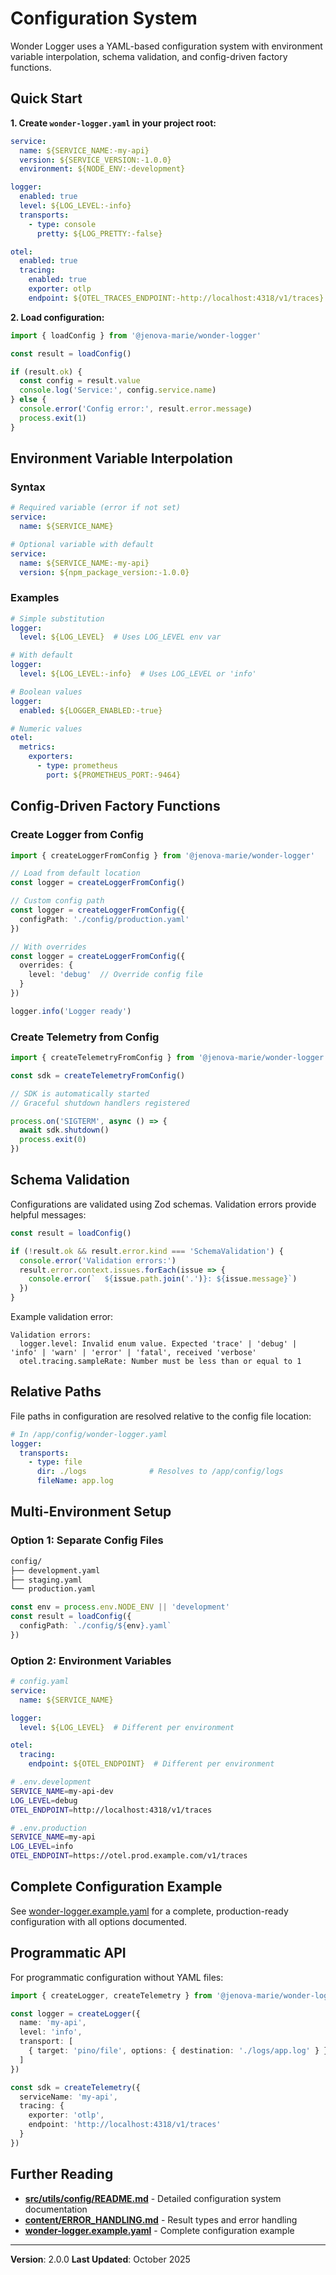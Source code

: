 # Configuration System

Wonder Logger uses a YAML-based configuration system with environment variable interpolation, schema validation, and config-driven factory functions.

## Quick Start

**1. Create `wonder-logger.yaml` in your project root:**

```yaml
service:
  name: ${SERVICE_NAME:-my-api}
  version: ${SERVICE_VERSION:-1.0.0}
  environment: ${NODE_ENV:-development}

logger:
  enabled: true
  level: ${LOG_LEVEL:-info}
  transports:
    - type: console
      pretty: ${LOG_PRETTY:-false}

otel:
  enabled: true
  tracing:
    enabled: true
    exporter: otlp
    endpoint: ${OTEL_TRACES_ENDPOINT:-http://localhost:4318/v1/traces}
```

**2. Load configuration:**

```typescript
import { loadConfig } from '@jenova-marie/wonder-logger'

const result = loadConfig()

if (result.ok) {
  const config = result.value
  console.log('Service:', config.service.name)
} else {
  console.error('Config error:', result.error.message)
  process.exit(1)
}
```

## Environment Variable Interpolation

### Syntax

```yaml
# Required variable (error if not set)
service:
  name: ${SERVICE_NAME}

# Optional variable with default
service:
  name: ${SERVICE_NAME:-my-api}
  version: ${npm_package_version:-1.0.0}
```

### Examples

```yaml
# Simple substitution
logger:
  level: ${LOG_LEVEL}  # Uses LOG_LEVEL env var

# With default
logger:
  level: ${LOG_LEVEL:-info}  # Uses LOG_LEVEL or 'info'

# Boolean values
logger:
  enabled: ${LOGGER_ENABLED:-true}

# Numeric values
otel:
  metrics:
    exporters:
      - type: prometheus
        port: ${PROMETHEUS_PORT:-9464}
```

## Config-Driven Factory Functions

### Create Logger from Config

```typescript
import { createLoggerFromConfig } from '@jenova-marie/wonder-logger'

// Load from default location
const logger = createLoggerFromConfig()

// Custom config path
const logger = createLoggerFromConfig({
  configPath: './config/production.yaml'
})

// With overrides
const logger = createLoggerFromConfig({
  overrides: {
    level: 'debug'  // Override config file
  }
})

logger.info('Logger ready')
```

### Create Telemetry from Config

```typescript
import { createTelemetryFromConfig } from '@jenova-marie/wonder-logger'

const sdk = createTelemetryFromConfig()

// SDK is automatically started
// Graceful shutdown handlers registered

process.on('SIGTERM', async () => {
  await sdk.shutdown()
  process.exit(0)
})
```

## Schema Validation

Configurations are validated using Zod schemas. Validation errors provide helpful messages:

```typescript
const result = loadConfig()

if (!result.ok && result.error.kind === 'SchemaValidation') {
  console.error('Validation errors:')
  result.error.context.issues.forEach(issue => {
    console.error(`  ${issue.path.join('.')}: ${issue.message}`)
  })
}
```

Example validation error:

```
Validation errors:
  logger.level: Invalid enum value. Expected 'trace' | 'debug' | 'info' | 'warn' | 'error' | 'fatal', received 'verbose'
  otel.tracing.sampleRate: Number must be less than or equal to 1
```

## Relative Paths

File paths in configuration are resolved relative to the config file location:

```yaml
# In /app/config/wonder-logger.yaml
logger:
  transports:
    - type: file
      dir: ./logs              # Resolves to /app/config/logs
      fileName: app.log
```

## Multi-Environment Setup

### Option 1: Separate Config Files

```bash
config/
├── development.yaml
├── staging.yaml
└── production.yaml
```

```typescript
const env = process.env.NODE_ENV || 'development'
const result = loadConfig({
  configPath: `./config/${env}.yaml`
})
```

### Option 2: Environment Variables

```yaml
# config.yaml
service:
  name: ${SERVICE_NAME}

logger:
  level: ${LOG_LEVEL}  # Different per environment

otel:
  tracing:
    endpoint: ${OTEL_ENDPOINT}  # Different per environment
```

```bash
# .env.development
SERVICE_NAME=my-api-dev
LOG_LEVEL=debug
OTEL_ENDPOINT=http://localhost:4318/v1/traces

# .env.production
SERVICE_NAME=my-api
LOG_LEVEL=info
OTEL_ENDPOINT=https://otel.prod.example.com/v1/traces
```

## Complete Configuration Example

See [wonder-logger.example.yaml](../wonder-logger.example.yaml) for a complete, production-ready configuration with all options documented.

## Programmatic API

For programmatic configuration without YAML files:

```typescript
import { createLogger, createTelemetry } from '@jenova-marie/wonder-logger'

const logger = createLogger({
  name: 'my-api',
  level: 'info',
  transport: [
    { target: 'pino/file', options: { destination: './logs/app.log' } }
  ]
})

const sdk = createTelemetry({
  serviceName: 'my-api',
  tracing: {
    exporter: 'otlp',
    endpoint: 'http://localhost:4318/v1/traces'
  }
})
```

## Further Reading

- **[src/utils/config/README.md](../src/utils/config/README.md)** - Detailed configuration system documentation
- **[content/ERROR_HANDLING.md](./ERROR_HANDLING.md)** - Result types and error handling
- **[wonder-logger.example.yaml](../wonder-logger.example.yaml)** - Complete configuration example

---

**Version**: 2.0.0
**Last Updated**: October 2025
